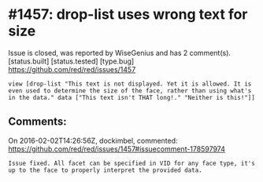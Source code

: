 
#1457: drop-list uses wrong text for size
================================================================================
Issue is closed, was reported by WiseGenius and has 2 comment(s).
[status.built] [status.tested] [type.bug]
<https://github.com/red/red/issues/1457>

```
view [drop-list "This text is not displayed. Yet it is allowed. It is even used to determine the size of the face, rather than using what's in the data." data ["This text isn't THAT long!." "Neither is this!"]]
```



Comments:
--------------------------------------------------------------------------------

On 2016-02-02T14:26:56Z, dockimbel, commented:
<https://github.com/red/red/issues/1457#issuecomment-178597974>

    Issue fixed. All facet can be specified in VID for any face type, it's up to the face to properly interpret the provided data.

